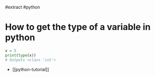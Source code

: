 #extract
#python

# How to get the type of a variable in python
```python
x = 5
print(type(x))
# Outputs <class 'int'>
```

- [[python-tutorial]]
